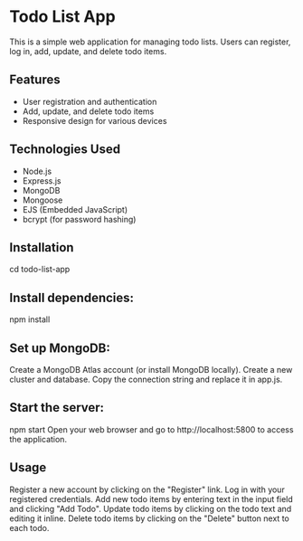 # Todo List App

This is a simple web application for managing todo lists. Users can register, log in, add, update, and delete todo items.

## Features

- User registration and authentication
- Add, update, and delete todo items
- Responsive design for various devices

## Technologies Used

- Node.js
- Express.js
- MongoDB
- Mongoose
- EJS (Embedded JavaScript)
- bcrypt (for password hashing)

## Installation

cd todo-list-app

## Install dependencies:

npm install

## Set up MongoDB:

Create a MongoDB Atlas account (or install MongoDB locally).
Create a new cluster and database.
Copy the connection string and replace it in app.js.

## Start the server:

npm start
Open your web browser and go to http://localhost:5800 to access the application.

## Usage

Register a new account by clicking on the "Register" link.
Log in with your registered credentials.
Add new todo items by entering text in the input field and clicking "Add Todo".
Update todo items by clicking on the todo text and editing it inline.
Delete todo items by clicking on the "Delete" button next to each todo.

